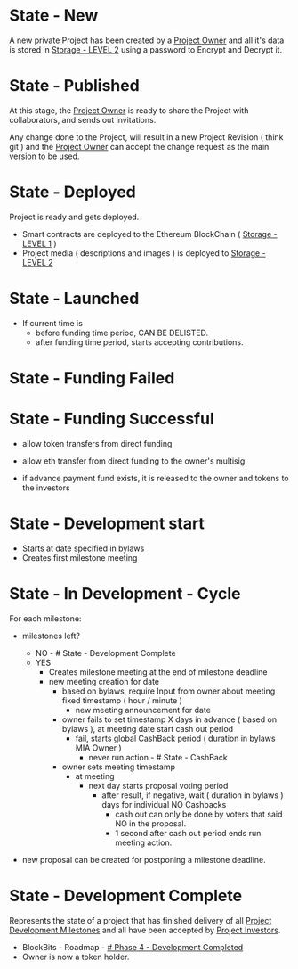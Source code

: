 # State - New
A new private Project has been created by a [Project Owner](#) and all it's data is stored in [Storage - LEVEL 2](#) 
using a password to Encrypt and Decrypt it.

# State - Published
At this stage, the [Project Owner](#) is ready to share the Project with collaborators, and sends out invitations.

Any change done to the Project, will result in a new Project Revision ( think git ) and the [Project Owner](#) can accept
the change request as the main version to be used.

# State - Deployed
Project is ready and gets deployed.
- Smart contracts are deployed to the Ethereum BlockChain ( [Storage - LEVEL 1](#) ) 
- Project media ( descriptions and images ) is deployed to  [Storage - LEVEL 2](#) 

# State - Launched

- If current time is 
    - before funding time period, CAN BE DELISTED.
    - after funding time period, starts accepting contributions.

# State - Funding Failed

# State - Funding Successful
- allow token transfers from direct funding
- allow eth transfer from direct funding to the owner's multisig

- if advance payment fund exists, it is released to the owner and tokens to the investors

# State - Development start
- Starts at date specified in bylaws
- Creates first milestone meeting

# State - In Development - Cycle
For each milestone:

- milestones left?
    - NO - #  State - Development Complete 
    - YES
        - Creates milestone meeting at the end of milestone deadline 
        - new meeting creation for date
            - based on bylaws, require Input from owner about meeting fixed timestamp ( hour / minute )
                - new meeting announcement for date
            - owner fails to set timestamp X days in advance ( based on bylaws ), at meeting date start cash out period
                - fail, starts global CashBack period ( duration in bylaws MIA Owner )
                    - never run action - #  State - CashBack
            - owner sets meeting timestamp
                - at meeting
                    - next day starts proposal voting period
                        - after result, if negative, wait ( duration in bylaws ) days for individual NO Cashbacks
                            - cash out can only be done by voters that said NO in the proposal.
                            - 1 second after cash out period ends run meeting action.

- new proposal can be created for postponing a milestone deadline.
    
# State - Development Complete 
Represents the state of a project that has finished delivery of all [Project Development Milestones](#) and all have been accepted by [Project Investors](#).

- BlockBits - Roadmap - [# Phase 4 - Development Completed](./project_states/#project-state-delivered)
- Owner is now a token holder.
